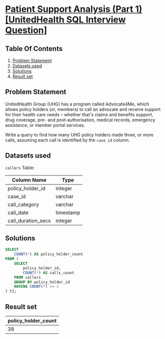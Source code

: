 # [Patient Support Analysis (Part 1) [UnitedHealth SQL Interview Question]](https://datalemur.com/questions/frequent-callers)

## Table Of Contents
1. [Problem Statement](#problem-statement)
2. [Datasets used](#datasets-used)
3. [Solutions](#solutions)
4. [Result set](#result-set)

## Problem Statement

UnitedHealth Group (UHG) has a program called Advocate4Me, which allows policy holders (or, members) to call an advocate and receive support for their health care needs – whether that's claims and benefits support, drug coverage, pre- and post-authorisation, medical records, emergency assistance, or member portal services.

Write a query to find how many UHG policy holders made three, or more calls, assuming each call is identified by the ```case_id``` column.

## Datasets used

```callers``` Table:

|  Column Name  | Type          |
| ------------- | ------------- |
| policy_holder_id	| integer |
| case_id |	varchar |
| call_category |	varchar |
| call_date |	timestamp |
| call_duration_secs |	integer |

## Solutions

```sql
SELECT
    COUNT(*) AS policy_holder_count
FROM (
    SELECT
        policy_holder_id,
        COUNT(*) AS calls_count
    FROM callers
    GROUP BY policy_holder_id
    HAVING COUNT(*) >= 3
) t1;
```

## Result set

| policy_holder_count |
| ------------ |
| 38 |